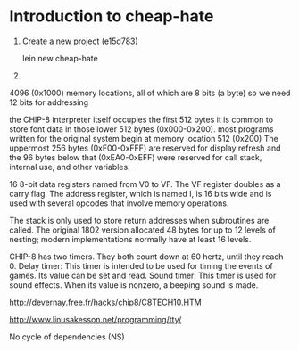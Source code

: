 # Introduction to cheap-hate

1. Create a new project (e15d783)

    lein new cheap-hate
    
2. 
4096 (0x1000) memory locations, all of which are 8 bits (a byte)
so we need 12 bits for addressing

the CHIP-8 interpreter itself occupies the first 512 bytes
it is common to store font data in those lower 512 bytes (0x000-0x200).
most programs written for the original system begin at memory location 512 (0x200)
The uppermost 256 bytes (0xF00-0xFFF) are reserved for display refresh
and the 96 bytes below that (0xEA0-0xEFF) were reserved for call stack, internal use, and other variables.

16 8-bit data registers named from V0 to VF. The VF register doubles as a carry flag.
The address register, which is named I, is 16 bits wide and is used with several opcodes that involve memory operations.

The stack is only used to store return addresses when subroutines are called. The original 1802 version allocated 48 bytes for up to 12 levels of nesting; modern implementations normally have at least 16 levels.

CHIP-8 has two timers. They both count down at 60 hertz, until they reach 0.
Delay timer: This timer is intended to be used for timing the events of games. Its value can be set and read.
Sound timer: This timer is used for sound effects. When its value is nonzero, a beeping sound is made.


http://devernay.free.fr/hacks/chip8/C8TECH10.HTM

http://www.linusakesson.net/programming/tty/


No cycle of dependencies (NS)

